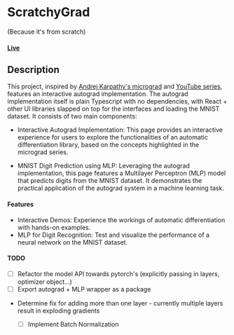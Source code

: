 # ScratchyGrad
(Because it's from scratch)
#### [Live](https://nosson.me/scratchy-grad/)


## Description
This project, inspired by [Andrej Karpathy's micrograd](https://github.com/karpathy/micrograd) and [YouTube series](https://www.youtube.com/playlist?list=PLAqhIrjkxbuWI23v9cThsA9GvCAUhRvKZ), features an interactive autograd implementation. The autograd implementation itself is plain Typescript with no dependencies, with React + other UI libraries slapped on top for the interfaces and loading the MNIST dataset. It consists of two main components:

- Interactive Autograd Implementation: This page provides an interactive experience for users to explore the functionalities of an automatic differentiation library, based on the concepts highlighted in the micrograd series.

- MNIST Digit Prediction using MLP: Leveraging the autograd implementation, this page features a Multilayer Perceptron (MLP) model that predicts digits from the MNIST dataset. It demonstrates the practical application of the autograd system in a machine learning task.

#### Features
- Interactive Demos: Experience the workings of automatic differentiation with hands-on examples.
- MLP for Digit Recognition: Test and visualize the performance of a neural network on the MNIST dataset.


#### TODO
- [ ] Refactor the model API towards pytorch's (explicitly passing in layers, optimizer object...)
- [ ] Export autograd + MLP wrapper as a package
- Determine fix for adding more than one layer - currently multiple layers result in exploding gradients
  - [ ] Implement Batch Normalization



